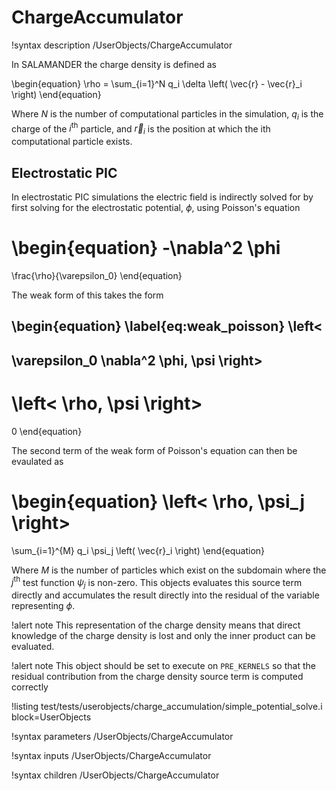 # ChargeAccumulator

!syntax description /UserObjects/ChargeAccumulator

In SALAMANDER the charge density is defined as

\begin{equation}
  \rho =
  \sum_{i=1}^N
  q_i \delta
  \left(
    \vec{r} - \vec{r}_i
  \right)
\end{equation}

Where $N$ is the number of computational particles in the simulation, $q_i$ is the charge of the $i^\text{th}$ particle, and $\vec{r}_i$ is the position at which the ith computational particle exists.

## Electrostatic PIC

In electrostatic PIC simulations the electric field is indirectly solved for by first solving for the electrostatic potential, $\phi$, using Poisson's equation

\begin{equation}
  -\nabla^2 \phi
  =
  \frac{\rho}{\varepsilon_0}
\end{equation}

The weak form of this takes the form

\begin{equation} \label{eq:weak_poisson}
  \left<
  -
  \varepsilon_0
  \nabla^2 \phi,
  \psi
  \right>
  -
  \left<
  \rho,
  \psi
  \right>
  =
  0
\end{equation}

The second term of the weak form of Poisson's equation can then be evaulated as

\begin{equation}
  \left<
  \rho,
  \psi_j
  \right>
  =
  \sum_{i=1}^{M}
  q_i
  \psi_j
  \left(
    \vec{r}_i
  \right)
\end{equation}

Where $M$ is the number of particles which exist on the subdomain where the $j^\text{th}$ test function $\psi_j$ is non-zero. This objects evaluates this source term directly and accumulates the result directly into the residual of the variable representing $\phi$.

!alert note
This representation of the charge density means that direct knowledge of the charge density is lost and only the inner product can be evaluated.

!alert note
This object should be set to execute on `PRE_KERNELS` so that the residual contribution from the charge density source term is computed correctly

!listing test/tests/userobjects/charge_accumulation/simple_potential_solve.i block=UserObjects

!syntax parameters /UserObjects/ChargeAccumulator

!syntax inputs /UserObjects/ChargeAccumulator

!syntax children /UserObjects/ChargeAccumulator
